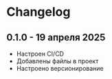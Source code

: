 # Changelog

## 0.1.0 - 19 апреля 2025
* Настроен CI/CD
* Добавлены файлы в проект
* Настроено версионирование
